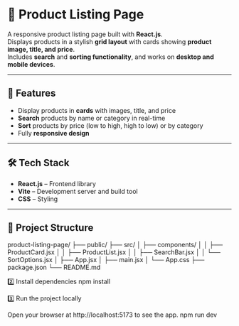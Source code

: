 # 🛒 Product Listing Page

A responsive product listing page built with **React.js**.  
Displays products in a stylish **grid layout** with cards showing **product image, title, and price**.  
Includes **search** and **sorting functionality**, and works on **desktop and mobile devices**.

---

## 🚀 Features
- Display products in **cards** with images, title, and price
- **Search** products by name or category in real-time
- **Sort** products by price (low to high, high to low) or by category
- Fully **responsive design**

---

## 🛠️ Tech Stack
- **React.js** – Frontend library  
- **Vite** – Development server and build tool  
- **CSS** – Styling  

---

## 📂 Project Structure

product-listing-page/
├── public/
├── src/
│ ├── components/
│ │ ├── ProductCard.jsx
│ │ ├── ProductList.jsx
│ │ ├── SearchBar.jsx
│ │ └── SortOptions.jsx
│ ├── App.jsx
│ ├── main.jsx
│ └── App.css
├── package.json
└── README.md

2️⃣ Install dependencies
npm install

3️⃣ Run the project locally

Open your browser at http://localhost:5173 to see the app.
npm run dev

